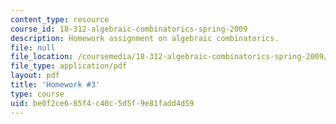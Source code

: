```yaml
---
content_type: resource
course_id: 18-312-algebraic-combinatorics-spring-2009
description: Homework assignment on algebraic combinatorics.
file: null
file_location: /coursemedia/18-312-algebraic-combinatorics-spring-2009/be0f2ce685f4c40c5d5f9e81fadd4d59_MIT18_312S09_hw03.pdf
file_type: application/pdf
layout: pdf
title: 'Homework #3'
type: course
uid: be0f2ce6-85f4-c40c-5d5f-9e81fadd4d59
---
```

